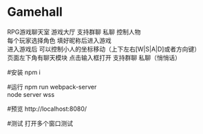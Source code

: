 # Gamehall
RPG游戏聊天室 游戏大厅 支持群聊 私聊 控制人物  
每个玩家选择角色 填好昵称后进入游戏  
进入游戏后 可以控制小人的坐标移动（上下左右[W|S|A|D]或者方向键）  
页面左下角有聊天模块 点击输入框打开 支持群聊 私聊（悄悄话）  

#安装
npm i

#运行
npm run webpack-server  
node server wss

#预览
http://localhost:8080/

#测试
打开多个窗口测试
